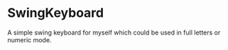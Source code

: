 # SwingKeyboard
A simple swing keyboard for myself which could be used in full letters or numeric mode. 
